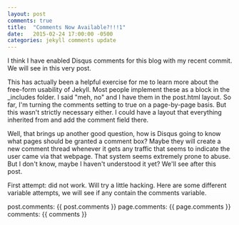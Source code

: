 ```yaml
---
layout: post
comments: true
title:  "Comments Now Available?!!!1"
date:   2015-02-24 17:00:00 -0500
categories: jekyll comments update
---
```

I think I have enabled Disqus comments for this blog with my recent commit.
We will see in this very post.

This has actually been a helpful exercise for me to learn more about the 
free-form usability of Jekyll. Most people implement these as a block in the 
\_includes folder. I said "meh, no" and I have them in the post.html layout.
So far, I'm turning the comments setting to true on a page-by-page basis.
But this wasn't strictly necessary either. I could have a layout that 
everything inherited from and add the comment field there.

Well, that brings up another good question, how is Disqus going to know what 
pages should be granted a comment box? Maybe they will create a new comment 
thread whenever it gets any traffic that seems to indicate the user came 
via that webpage. That system seems extremely prone to abuse. But I don't know,
maybe I haven't understood it yet? We'll see after this post.

First attempt: did not work. Will try a little hacking.
Here are some different variable attempts, we will see if any contain
the comments variable.

post.comments: {{ post.comments }}
page.comments: {{ page.comments }}
comments: {{ comments }}
